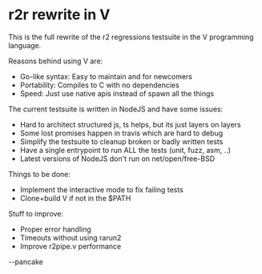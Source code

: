 r2r rewrite in V
================

This is the full rewrite of the r2 regressions testsuite in the V programming language.

Reasons behind using V are:

* Go-like syntax: Easy to maintain and for newcomers
* Portability: Compiles to C with no dependencies
* Speed: Just use native apis instead of spawn all the things

The current testsuite is written in NodeJS and have some issues:

* Hard to architect structured js, ts helps, but its just layers on layers
* Some lost promises happen in travis which are hard to debug
* Simplify the testsuite to cleanup broken or badly written tests
* Have a single entrypoint to run ALL the tests (unit, fuzz, asm, ..)
* Latest versions of NodeJS don't run on net/open/free-BSD

Things to be done:

* Implement the interactive mode to fix failing tests
* Clone+build V if not in the $PATH

Stuff to improve:

* Proper error handling
* Timeouts without using rarun2
* Improve r2pipe.v performance

--pancake
